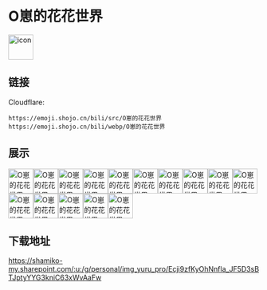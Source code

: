 # O崽的花花世界
<img src="https://emoji.shojo.cn/bili/src/O崽的花花世界/icon.png" width="50" height="50" alt="icon">

## 链接
Cloudflare:
```
https://emoji.shojo.cn/bili/src/O崽的花花世界
https://emoji.shojo.cn/bili/webp/O崽的花花世界
```
## 展示
<img src="https://emoji.shojo.cn/bili/src/O崽的花花世界/O崽的花花世界-不要不要.png" width="50" height="50" alt="O崽的花花世界-不要不要"><img src="https://emoji.shojo.cn/bili/src/O崽的花花世界/O崽的花花世界-恶魔小狗.png" width="50" height="50" alt="O崽的花花世界-恶魔小狗"><img src="https://emoji.shojo.cn/bili/src/O崽的花花世界/O崽的花花世界-天使小狗.png" width="50" height="50" alt="O崽的花花世界-天使小狗"><img src="https://emoji.shojo.cn/bili/src/O崽的花花世界/O崽的花花世界-安心.png" width="50" height="50" alt="O崽的花花世界-安心"><img src="https://emoji.shojo.cn/bili/src/O崽的花花世界/O崽的花花世界-一见钟情.png" width="50" height="50" alt="O崽的花花世界-一见钟情"><img src="https://emoji.shojo.cn/bili/src/O崽的花花世界/O崽的花花世界-晾.png" width="50" height="50" alt="O崽的花花世界-晾"><img src="https://emoji.shojo.cn/bili/src/O崽的花花世界/O崽的花花世界-星星眼.png" width="50" height="50" alt="O崽的花花世界-星星眼"><img src="https://emoji.shojo.cn/bili/src/O崽的花花世界/O崽的花花世界-心碎.png" width="50" height="50" alt="O崽的花花世界-心碎"><img src="https://emoji.shojo.cn/bili/src/O崽的花花世界/O崽的花花世界-毕业了.png" width="50" height="50" alt="O崽的花花世界-毕业了"><img src="https://emoji.shojo.cn/bili/src/O崽的花花世界/O崽的花花世界-锦鲤护体.png" width="50" height="50" alt="O崽的花花世界-锦鲤护体"><img src="https://emoji.shojo.cn/bili/src/O崽的花花世界/O崽的花花世界-打call.png" width="50" height="50" alt="O崽的花花世界-打call"><img src="https://emoji.shojo.cn/bili/src/O崽的花花世界/O崽的花花世界-略略略.png" width="50" height="50" alt="O崽的花花世界-略略略"><img src="https://emoji.shojo.cn/bili/src/O崽的花花世界/O崽的花花世界-无语.png" width="50" height="50" alt="O崽的花花世界-无语"><img src="https://emoji.shojo.cn/bili/src/O崽的花花世界/O崽的花花世界-累劈了.png" width="50" height="50" alt="O崽的花花世界-累劈了"><img src="https://emoji.shojo.cn/bili/src/O崽的花花世界/O崽的花花世界-霸气护体.png" width="50" height="50" alt="O崽的花花世界-霸气护体">

## 下载地址

https://shamiko-my.sharepoint.com/:u:/g/personal/img_yuru_pro/Ecji9zfKyOhNnfla_JF5D3sBTJptyYYG3kniC63xWvAaFw